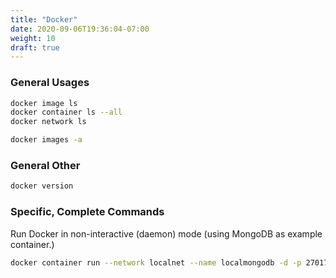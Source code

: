 ```yaml
---
title: "Docker"
date: 2020-09-06T19:36:04-07:00
weight: 10
draft: true
---
```


### General Usages

```sh
docker image ls
docker container ls --all
docker network ls

docker images -a
```

### General Other

```sh
docker version
```

### Specific, Complete Commands

Run Docker in non-interactive (daemon) mode (using MongoDB as example container.)

```sh
docker container run --network localnet --name localmongodb -d -p 27017:27017 mongo:4.2-bionic
```

